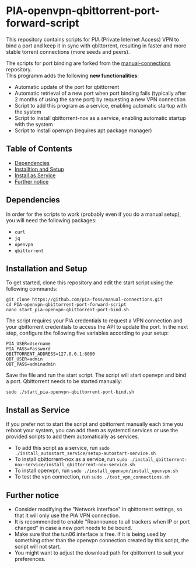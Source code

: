 # PIA-openvpn-qbittorrent-port-forward-script
This repository contains scripts for PIA (Private Internet Access) VPN to bind a port and keep it in sync with qbittorrent, resulting in faster and more stable torrent connections (more seeds and peers).


The scripts for port binding are forked from the [manual-connections](https://github.com/pia-foss/manual-connections) repository. <br>
This programm adds the following **new functionalities**:
- Automatic update of the port for qbittorrent
- Automatic retrieval of a new port when port binding fails (typically after 2 months of using the same port) by requesting a new VPN connection 
- Script to add this program as a service, enabling automatic startup with the system
- Script to install qbittorrent-nox as a service, enabling automatic startup with the system
- Script to install openvpn (requires apt package manager)

## Table of Contents

* [Dependencies](#dependencies)
* [Installtion and Setup](#installtion-and-setup)
* [Install as Service](#install-as-service)
* [Further notice](#further-notice)

## Dependencies

In order for the scripts to work (probably even if you do a manual setup), you will need the following packages:
 * `curl`
 * `jq`
 * `openvpn`
 * `qbittorrent`

## Installation and Setup

To get started, clone this repository and edit the start script using the following commands:
```
git clone https://github.com/pia-foss/manual-connections.git
cd PIA-openvpn-qbittorrent-port-forward-script
nano start_pia-openvpn-qbittorrent-port-bind.sh
```
The script requires your PIA credentials to request a VPN connection and your qbittorrent credentials to access the API to update the port. 
In the next step, configure the following five variables according to your setup:
```
PIA_USER=Username
PIA_PASS=Password
QBITTORRENT_ADDRESS=127.0.0.1:8080
QBT_USER=admin
QBT_PASS=adminadmin
```
Save the file and run the start script. The script will start openvpn and bind a port. Qbittorrent needs to be started manually:
```
sudo ./start_pia-openvpn-qbittorrent-port-bind.sh 
```

## Install as Service

If you prefer not to start the script and qbittorrent manually each time you reboot your system, you can add them as systemctl services or use the provided scripts to add them automatically as services.
* To add this script as a service, run `sudo ./install_autostart_service/setup-autostart-service.sh`
* To install qbittorrent-nox as a service, run `sudo ./install_qbittorrent-nox-service/install_qbittorrent-nox-service.sh`
* To install openvpn, run `sudo ./install_openvpn/install_openvpn.sh`
* To test the vpn connection, run `sudo ./test_vpn_connections.sh`

## Further notice
* Consider modifying the "Network interface" in qbittorrent settings, so that it will only use the PIA VPN connection.
* It is recommended to enable "Reannounce to all trackers when IP or port changed" in case a new port needs to be bound.
* Make sure that the tun06 interface is free. If it is being used by something other than the openvpn connection created by this script, the script will not start.
* You might want to adjust the download path for qbittorrent to suit your preferences.
